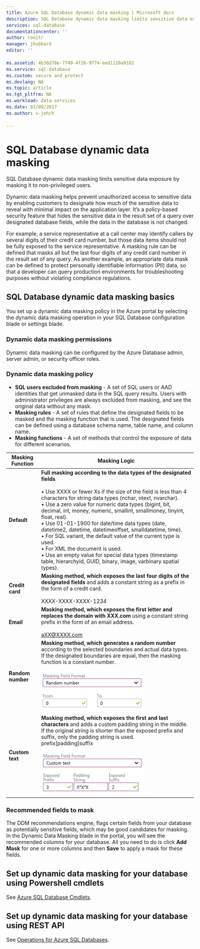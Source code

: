 ```yaml
---
title: Azure SQL Database dynamic data masking | Microsoft docs
description: SQL Database dynamic data masking limits sensitive data exposure by masking it to non-privileged users
services: sql-database
documentationcenter: ''
author: ronitr
manager: jhubbard
editor: ''

ms.assetid: 4b36d78e-7749-4f26-9774-eed1120a9182
ms.service: sql-database
ms.custom: secure and protect
ms.devlang: NA
ms.topic: article
ms.tgt_pltfrm: NA
ms.workload: data-services
ms.date: 03/09/2017
ms.author: v-johch

---
```

# SQL Database dynamic data masking

SQL Database dynamic data masking limits sensitive data exposure by masking it to non-privileged users. 

Dynamic data masking helps prevent unauthorized access to sensitive data by enabling customers to designate how much of the sensitive data to reveal with minimal impact on the application layer. It’s a policy-based security feature that hides the sensitive data in the result set of a query over designated database fields, while the data in the database is not changed.

For example, a service representative at a call center may identify callers by several digits of their credit card number, but those data items should not be fully exposed to the service representative. A masking rule can be defined that masks all but the last four digits of any credit card number in the result set of any query. As another example, an appropriate data mask can be defined to protect personally identifiable information (PII) data, so that a developer can query production environments for troubleshooting purposes without violating compliance regulations.

## SQL Database dynamic data masking basics
You set up a dynamic data masking policy in the Azure portal by selecting the dynamic data masking operation in your SQL Database configuration blade or settings blade.

### Dynamic data masking permissions
Dynamic data masking can be configured by the Azure Database admin, server admin, or security officer roles.

### Dynamic data masking policy
* **SQL users excluded from masking** - A set of SQL users or AAD identities that get unmasked data in the SQL query results. Users with administrator privileges are always excluded from masking, and see the original data without any mask.
* **Masking rules** - A set of rules that define the designated fields to be masked and the masking function that is used. The designated fields can be defined using a database schema name, table name, and column name.
* **Masking functions** - A set of methods that control the exposure of data for different scenarios.

| Masking Function | Masking Logic |
| --- | --- |
| **Default** |**Full masking according to the data types of the designated fields**<br/><br/>• Use XXXX or fewer Xs if the size of the field is less than 4 characters for string data types (nchar, ntext, nvarchar).<br/>• Use a zero value for numeric data types (bigint, bit, decimal, int, money, numeric, smallint, smallmoney, tinyint, float, real).<br/>• Use 01-01-1900 for date/time data types (date, datetime2, datetime, datetimeoffset, smalldatetime, time).<br/>• For SQL variant, the default value of the current type is used.<br/>• For XML the document <masked/> is used.<br/>• Use an empty value for special data types (timestamp table, hierarchyid, GUID, binary, image, varbinary spatial types). |
| **Credit card** |**Masking method, which exposes the last four digits of the designated fields** and adds a constant string as a prefix in the form of a credit card.<br/><br/>XXXX-XXXX-XXXX-1234 |
| **Email** |**Masking method, which exposes the first letter and replaces the domain with XXX.com** using a constant string prefix in the form of an email address.<br/><br/>aXX@XXXX.com |
| **Random number** |**Masking method, which generates a random number** according to the selected boundaries and actual data types. If the designated boundaries are equal, then the masking function is a constant number.<br/><br/>![Navigation pane](./media/sql-database-dynamic-data-masking-get-started/1_DDM_Random_number.png) |
| **Custom text** |**Masking method, which exposes the first and last characters** and adds a custom padding string in the middle. If the original string is shorter than the exposed prefix and suffix, only the padding string is used. <br/>prefix[padding]suffix<br/><br/>![Navigation pane](./media/sql-database-dynamic-data-masking-get-started/2_DDM_Custom_text.png) |

<a name="Anchor1"></a>

### Recommended fields to mask
The DDM recommendations engine, flags certain fields from your database as potentially sensitive fields, which may be good candidates for masking. In the Dynamic Data Masking blade in the portal, you will see the recommended columns for your database. All you need to do is click **Add Mask** for one or more columns and then **Save** to apply a mask for these fields.

## Set up dynamic data masking for your database using Powershell cmdlets
See [Azure SQL Database Cmdlets](https://msdn.microsoft.com/library/azure/mt574084.aspx).

## Set up dynamic data masking for your database using REST API
See [Operations for Azure SQL Databases](https://msdn.microsoft.com/library/dn505719.aspx).


